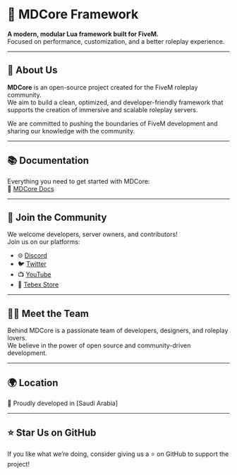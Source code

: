 # 🧠 MDCore Framework

**A modern, modular Lua framework built for FiveM.**  
Focused on performance, customization, and a better roleplay experience.

---

## 📘 About Us

**MDCore** is an open-source project created for the FiveM roleplay community.  
We aim to build a clean, optimized, and developer-friendly framework that supports the creation of immersive and scalable roleplay servers.

We are committed to pushing the boundaries of FiveM development and sharing our knowledge with the community.

---

## 📚 Documentation

Everything you need to get started with MDCore:  
📖 [MDCore Docs](https://docs.MDCore.org/)

---

## 💬 Join the Community

We welcome developers, server owners, and contributors!  
Join us on our platforms:

- 🌐 [Discord](https://discord.gg/GsAabsdC5p)
- 🐦 [Twitter](https://twitter.com/MDCore)
- 📺 [YouTube](https://youtube.com/MADX_Developer)
- 💼 [Tebex Store](https://MDCore.tebex.io)

---

## 🧑‍💻 Meet the Team

Behind MDCore is a passionate team of developers, designers, and roleplay lovers.  
We believe in the power of open source and community-driven development.

---

## 🌍 Location

📍 Proudly developed in [Saudi Arabia]

---

## ⭐ Star Us on GitHub

If you like what we’re doing, consider giving us a ⭐ on GitHub to support the project!

